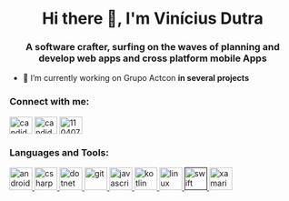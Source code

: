 <h1 align="center">Hi there 👋, I'm Vinícius Dutra</h1>
<h3 align="center">A software crafter, surfing on the waves of planning and develop web apps and cross platform mobile Apps</h3>

- 🔭 I’m currently working on Grupo Actcon **in several projects**

<p align="left">
<h3 align="left">Connect with me:</h3>
<a href="https://dev.to/candidodmv" target="blank"><img align="center" src="https://cdn.jsdelivr.net/npm/simple-icons@3.0.1/icons/dev-dot-to.svg" alt="candidodmv" height="30" width="40" /></a>
<a href="https://twitter.com/candidodmv" target="blank"><img align="center" src="https://cdn.jsdelivr.net/npm/simple-icons@3.0.1/icons/twitter.svg" alt="candidodmv" height="30" width="40" /></a>
<a href="https://stackoverflow.com/users/1104079" target="blank"><img align="center" src="https://cdn.jsdelivr.net/npm/simple-icons@3.0.1/icons/stackoverflow.svg" alt="1104079" height="30" width="40" /></a>
</p>

<h3 align="left">Languages and Tools:</h3>
<p align="left"> <a href="https://developer.android.com" target="_blank"> <img src="https://devicons.github.io/devicon/devicon.git/icons/android/android-original-wordmark.svg" alt="android" width="40" height="40"/> </a> <a href="https://www.w3schools.com/cs/" target="_blank"> <img src="https://devicons.github.io/devicon/devicon.git/icons/csharp/csharp-original.svg" alt="csharp" width="40" height="40"/> </a> <a href="https://dotnet.microsoft.com/" target="_blank"> <img src="https://devicons.github.io/devicon/devicon.git/icons/dot-net/dot-net-original-wordmark.svg" alt="dotnet" width="40" height="40"/> </a> <a href="https://git-scm.com/" target="_blank"> <img src="https://www.vectorlogo.zone/logos/git-scm/git-scm-icon.svg" alt="git" width="40" height="40"/> </a> <a href="https://developer.mozilla.org/en-US/docs/Web/JavaScript" target="_blank"> <img src="https://devicons.github.io/devicon/devicon.git/icons/javascript/javascript-original.svg" alt="javascript" width="40" height="40"/> </a> <a href="https://kotlinlang.org" target="_blank"> <img src="https://www.vectorlogo.zone/logos/kotlinlang/kotlinlang-icon.svg" alt="kotlin" width="40" height="40"/> </a> <a href="https://www.linux.org/" target="_blank"> <img src="https://devicons.github.io/devicon/devicon.git/icons/linux/linux-original.svg" alt="linux" width="40" height="40"/> </a> <a href="" target="_blank"> <img src="https://devicons.github.io/devicon/devicon.git/icons/swift/swift-original-wordmark.svg" alt="swift" width="40" height="40"/> </a> <a href="https://dotnet.microsoft.com/apps/xamarin" target="_blank"> <img src="https://raw.githubusercontent.com/detain/svg-logos/780f25886640cef088af994181646db2f6b1a3f8/svg/xamarin.svg" alt="xamarin" width="40" height="40"/> </a> </p>
